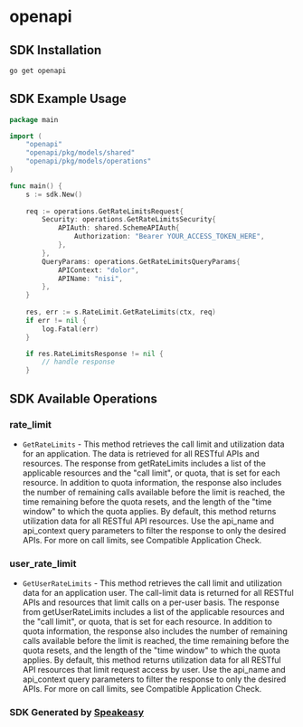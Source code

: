# openapi

<!-- Start SDK Installation -->
## SDK Installation

```bash
go get openapi
```
<!-- End SDK Installation -->

## SDK Example Usage
<!-- Start SDK Example Usage -->
```go
package main

import (
    "openapi"
    "openapi/pkg/models/shared"
    "openapi/pkg/models/operations"
)

func main() {
    s := sdk.New()
    
    req := operations.GetRateLimitsRequest{
        Security: operations.GetRateLimitsSecurity{
            APIAuth: shared.SchemeAPIAuth{
                Authorization: "Bearer YOUR_ACCESS_TOKEN_HERE",
            },
        },
        QueryParams: operations.GetRateLimitsQueryParams{
            APIContext: "dolor",
            APIName: "nisi",
        },
    }
    
    res, err := s.RateLimit.GetRateLimits(ctx, req)
    if err != nil {
        log.Fatal(err)
    }

    if res.RateLimitsResponse != nil {
        // handle response
    }
```
<!-- End SDK Example Usage -->

<!-- Start SDK Available Operations -->
## SDK Available Operations

### rate_limit

* `GetRateLimits` - This method retrieves the call limit and utilization data for an application. The data is retrieved for all RESTful APIs and resources. The response from getRateLimits includes a list of the applicable resources and the &quot;call limit&quot;, or quota, that is set for each resource. In addition to quota information, the response also includes the number of remaining calls available before the limit is reached, the time remaining before the quota resets, and the length of the &quot;time window&quot; to which the quota applies. By default, this method returns utilization data for all RESTful API resources. Use the api_name and api_context query parameters to filter the response to only the desired APIs. For more on call limits, see Compatible Application Check.

### user_rate_limit

* `GetUserRateLimits` - This method retrieves the call limit and utilization data for an application user. The call-limit data is returned for all RESTful APIs and resources that limit calls on a per-user basis. The response from getUserRateLimits includes a list of the applicable resources and the &quot;call limit&quot;, or quota, that is set for each resource. In addition to quota information, the response also includes the number of remaining calls available before the limit is reached, the time remaining before the quota resets, and the length of the &quot;time window&quot; to which the quota applies. By default, this method returns utilization data for all RESTful API resources that limit request access by user. Use the api_name and api_context query parameters to filter the response to only the desired APIs. For more on call limits, see Compatible Application Check.

<!-- End SDK Available Operations -->

### SDK Generated by [Speakeasy](https://docs.speakeasyapi.dev/docs/using-speakeasy/client-sdks)
